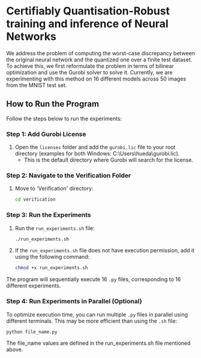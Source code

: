 # Certifiably Quantisation-Robust training and inference of Neural Networks
We address the problem of computing the worst-case discrepancy between the original neural network and the quantized one over a finite test dataset. To achieve this, we first reformulate the problem in terms of bilinear optimization and use the Gurobi solver to solve it. Currently, we are experimenting with this method on 16 different models across 50 images from the MNIST test set.

## How to Run the Program

Follow the steps below to run the experiments:

### Step 1: Add Gurobi License
1. Open the `licenses` folder and add the `gurobi.lic` file to your root directory (examples for both Windows: C:\Users\hueda\gurobi.lic).
   - This is the default directory where Gurobi will search for the license.

### Step 2: Navigate to the Verification Folder
1. Move to 'Verification' directory:
    ```bash
    cd verification
    ```

### Step 3: Run the Experiments
1. Run the `run_experiments.sh` file:
    ```bash
    ./run_experiments.sh
    ```

2. If the `run_experiments.sh` file does not have execution permission, add it using the following command:
    ```bash
    chmod +x run_experiments.sh
    ```

The program will sequentially execute 16 `.py` files, corresponding to 16 different experiments.

### Step 4: Run Experiments in Parallel (Optional)
To optimize execution time, you can run multiple `.py` files in parallel using different terminals. This may be more efficient than using the `.sh` file:
   ```bash
   python file_name.py
   ```
The file_name values are defined in the run_experiments.sh file mentioned above.